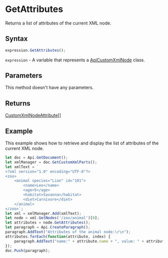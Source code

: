# GetAttributes

Returns a list of attributes of the current XML node.

## Syntax

```javascript
expression.GetAttributes();
```

`expression` - A variable that represents a [ApiCustomXmlNode](../ApiCustomXmlNode.md) class.

## Parameters

This method doesn't have any parameters.

## Returns

[CustomXmlNodeAttribute](../../Enumeration/CustomXmlNodeAttribute.md)[]

## Example

This example shows how to retrieve and display the list of attributes of the current XML node.

```javascript editor-docx
let doc = Api.GetDocument();
let xmlManager = doc.GetCustomXmlParts();
let xmlText = `
<?xml version="1.0" encoding="UTF-8"?>
<zoo>
    <animal species="Lion" id="101">
        <name>Leo</name>
        <age>5</age>
        <habitat>Savanna</habitat>
        <diet>Carnivore</diet>
    </animal>
</zoo>`;
let xml = xmlManager.Add(xmlText);
let node = xml.GetNodes('/zoo/animal')[0];
let attributes = node.GetAttributes();
let paragraph = Api.CreateParagraph();
paragraph.AddText("Attributes of the animal node:\r\n");
attributes.forEach(function(attribute, index) {
    paragraph.AddText("name:" + attribute.name + ", value: " + attribute.value + "\r\n");
});
doc.Push(paragraph);
```
